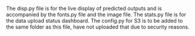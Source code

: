The disp.py file is for the live display of predicted outputs and is accompanied by the fonts.py file and the image file.
The stats.py file is for the data upload status dashboard. The config.py for S3 is to be added to the same folder as this file, have not uploaded that due to security reasons.
